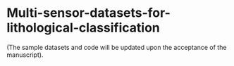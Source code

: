 # Multi-sensor-datasets-for-lithological-classification
(The sample datasets and code will be updated upon the acceptance of the manuscript).
